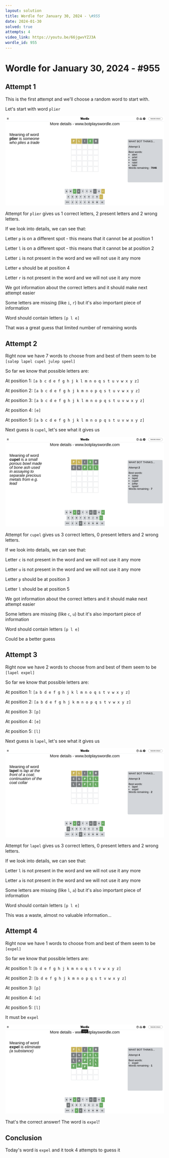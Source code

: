 ```yaml
---
layout: solution
title: Wordle for January 30, 2024 - \#955
date: 2024-01-30
solved: true
attempts: 4
video_link: https://youtu.be/66jgwvYZJ3A
wordle_id: 955
---
```


# Wordle for January 30, 2024 - \#955

## Attempt 1

This is the first attempt and we'll choose a random word to start with.

Let's start with word `plier`

![Attempt 1](2024-01-30/attempt-1.png)

Attempt for `plier` gives us 1 correct letters, 2 present letters and 2 wrong letters.

If we look into details, we can see that:

Letter `p` is on a different spot - this means that it cannot be at position 1

Letter `l` is on a different spot - this means that it cannot be at position 2

Letter `i` is not present in the word and we will not use it any more

Letter `e` should be at position 4

Letter `r` is not present in the word and we will not use it any more

We got information about the correct letters and it should make next attempt easier

Some letters are missing (like `i`, `r`) but it's also important piece of information

Word should contain letters `[p l e]`

That was a great guess that limited number of remaining words



## Attempt 2

Right now we have 7 words to choose from and best of them seem to be `[salep lapel cupel julep speel]`

So far we know that possible letters are:

At position 1: `[a b c d e f g h j k l m n o q s t u v w x y z]`

At position 2: `[a b c d e f g h j k m n o p q s t u v w x y z]`

At position 3: `[a b c d e f g h j k l m n o p q s t u v w x y z]`

At position 4: `[e]`

At position 5: `[a b c d e f g h j k l m n o p q s t u v w x y z]`

Next guess is `cupel`, let's see what it gives us

![Attempt 2](2024-01-30/attempt-2.png)

Attempt for `cupel` gives us 3 correct letters, 0 present letters and 2 wrong letters.

If we look into details, we can see that:

Letter `c` is not present in the word and we will not use it any more

Letter `u` is not present in the word and we will not use it any more

Letter `p` should be at position 3

Letter `l` should be at position 5

We got information about the correct letters and it should make next attempt easier

Some letters are missing (like `c`, `u`) but it's also important piece of information

Word should contain letters `[p l e]`

Could be a better guess



## Attempt 3

Right now we have 2 words to choose from and best of them seem to be `[lapel expel]`

So far we know that possible letters are:

At position 1: `[a b d e f g h j k l m n o q s t v w x y z]`

At position 2: `[a b d e f g h j k m n o p q s t v w x y z]`

At position 3: `[p]`

At position 4: `[e]`

At position 5: `[l]`

Next guess is `lapel`, let's see what it gives us

![Attempt 3](2024-01-30/attempt-3.png)

Attempt for `lapel` gives us 3 correct letters, 0 present letters and 2 wrong letters.

If we look into details, we can see that:

Letter `l` is not present in the word and we will not use it any more

Letter `a` is not present in the word and we will not use it any more

Some letters are missing (like `l`, `a`) but it's also important piece of information

Word should contain letters `[p l e]`

This was a waste, almost no valuable information...



## Attempt 4

Right now we have 1 words to choose from and best of them seem to be `[expel]`

So far we know that possible letters are:

At position 1: `[b d e f g h j k m n o q s t v w x y z]`

At position 2: `[b d e f g h j k m n o p q s t v w x y z]`

At position 3: `[p]`

At position 4: `[e]`

At position 5: `[l]`

It must be `expel`

![Attempt 4](2024-01-30/attempt-4.png)

That's the correct answer! The word is `expel`!

## Conclusion

Today's word is `expel` and it took 4 attempts to guess it

